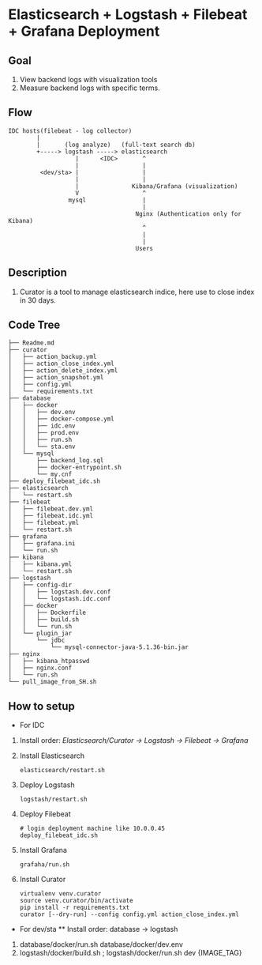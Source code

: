 # Elasticsearch + Logstash + Filebeat + Grafana Deployment
## Goal
1. View backend logs with visualization tools
2. Measure backend logs with specific terms.

## Flow
```
IDC hosts(filebeat - log collector)
        |
        |       (log analyze)   (full-text search db)
        +-----> logstash -----> elasticsearch
                   |      <IDC>       ^ 
                   |                  |
         <dev/sta> |                  |
                   |                  |
                   |               Kibana/Grafana (visualization)
                   V                  ^
                 mysql                |
                                      |
                                    Nginx (Authentication only for Kibana)
                                      ^
                                      |
                                      |
                                    Users

```

## Description
1. Curator is a tool to manage elasticsearch indice, here use to close index in 30 days.

## Code Tree
```
├── Readme.md
├── curator
│   ├── action_backup.yml
│   ├── action_close_index.yml
│   ├── action_delete_index.yml
│   ├── action_snapshot.yml
│   ├── config.yml
│   └── requirements.txt
├── database
│   ├── docker
│   │   ├── dev.env
│   │   ├── docker-compose.yml
│   │   ├── idc.env
│   │   ├── prod.env
│   │   ├── run.sh
│   │   └── sta.env
│   └── mysql
│       ├── backend_log.sql
│       ├── docker-entrypoint.sh
│       └── my.cnf
├── deploy_filebeat_idc.sh
├── elasticsearch
│   └── restart.sh
├── filebeat
│   ├── filebeat.dev.yml
│   ├── filebeat.idc.yml
│   ├── filebeat.yml
│   └── restart.sh
├── grafana
│   ├── grafana.ini
│   └── run.sh
├── kibana
│   ├── kibana.yml
│   └── restart.sh
├── logstash
│   ├── config-dir
│   │   ├── logstash.dev.conf
│   │   └── logstash.idc.conf
│   ├── docker
│   │   ├── Dockerfile
│   │   ├── build.sh
│   │   └── run.sh
│   └── plugin_jar
│       └── jdbc
│           └── mysql-connector-java-5.1.36-bin.jar
├── nginx
│   ├── kibana_htpasswd
│   ├── nginx.conf
│   └── run.sh
└── pull_image_from_SH.sh
```
## How to setup
* For IDC
1. Install order: *Elasticsearch/Curator -> Logstash -> Filebeat -> Grafana*
2. Install Elasticsearch
	
	```
	elasticsearch/restart.sh
	```
	
3. Deploy Logstash
	
	```
	logstash/restart.sh
	```
4. Deploy Filebeat 

	```
	# login deployment machine like 10.0.0.45
	deploy_filebeat_idc.sh
	```

5. Install Grafana
	
	```
	grafaha/run.sh
	```

6. Install Curator
	
	```
	virtualenv venv.curator
	source venv.curator/bin/activate
	pip install -r requirements.txt
	curator [--dry-run] --config config.yml action_close_index.yml 
	```

* For dev/sta
** Install order:  database -> logstash
1. database/docker/run.sh database/docker/dev.env
2. logstash/docker/build.sh ; logstash/docker/run.sh dev {IMAGE_TAG}
